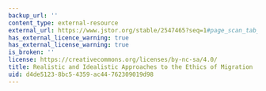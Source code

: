 ```yaml
---
backup_url: ''
content_type: external-resource
external_url: https://www.jstor.org/stable/2547465?seq=1#page_scan_tab_contents
has_external_licence_warning: true
has_external_license_warning: true
is_broken: ''
license: https://creativecommons.org/licenses/by-nc-sa/4.0/
title: Realistic and Idealistic Approaches to the Ethics of Migration
uid: d4de5123-8bc5-4359-ac44-762309019d98
---
```

